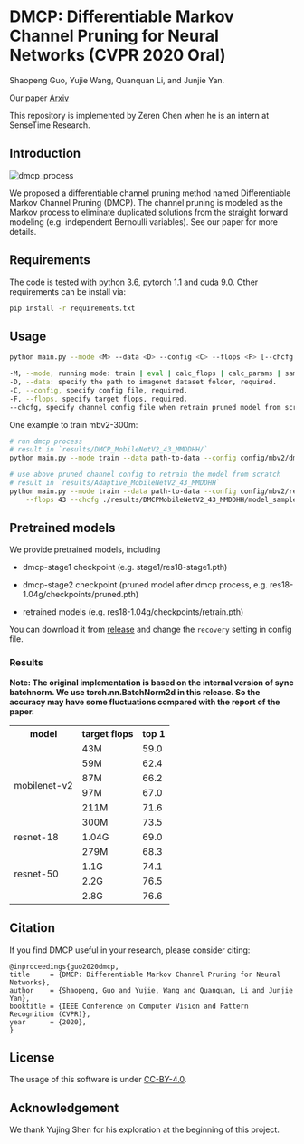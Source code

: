 # DMCP: Differentiable Markov Channel Pruning for Neural Networks (CVPR 2020 Oral)

Shaopeng Guo, Yujie Wang, Quanquan Li, and Junjie Yan.

Our paper [Arxiv](https://arxiv.org/abs/2005.03354)

This repository is implemented by Zeren Chen when he is an intern at SenseTime Research.

## Introduction

![dmcp_process](./assets/dmcp.png)

We proposed a differentiable channel pruning method named Differentiable Markov Channel Pruning (DMCP).
The channel pruning is modeled as the Markov process to eliminate duplicated solutions from the straight forward modeling (e.g. independent Bernoulli variables).
See our paper for more details.

## Requirements

The code is tested with python 3.6, pytorch 1.1 and cuda 9.0. Other requirements can be install via:

```bash
pip install -r requirements.txt
```

## Usage

```bash
python main.py --mode <M> --data <D> --config <C> --flops <F> [--chcfg <H>]

-M, --mode, running mode: train | eval | calc_flops | calc_params | sample, default: eval.
-D, --data: specify the path to imagenet dataset folder, required.
-C, --config, specify config file, required.
-F, --flops, specify target flops, required.
--chcfg, specify channel config file when retrain pruned model from scratch.
```

One example to train mbv2-300m:

```bash
# run dmcp process
# result in `results/DMCP_MobileNetV2_43_MMDDHH/`
python main.py --mode train --data path-to-data --config config/mbv2/dmcp.yaml --flops 43

# use above pruned channel config to retrain the model from scratch
# result in `results/Adaptive_MobileNetV2_43_MMDDHH`
python main.py --mode train --data path-to-data --config config/mbv2/retrain.yaml \
    --flops 43 --chcfg ./results/DMCPMobileNetV2_43_MMDDHH/model_sample/expected_ch
```

## Pretrained models

We provide pretrained models, including

* dmcp-stage1 checkpoint (e.g. stage1/res18-stage1.pth)

* dmcp-stage2 checkpoint (pruned model after dmcp process, e.g. res18-1.04g/checkpoints/pruned.pth)

* retrained models (e.g. res18-1.04g/checkpoints/retrain.pth)

You can download it from [release](https://github.com/Zx55/dmcp/releases/tag/v1.0) and change the `recovery` setting in config file.

### Results

**Note: The original implementation is based on the internal version of sync batchnorm. We use torch.nn.BatchNorm2d in this release.
So the accuracy may have some fluctuations compared with the report of the paper.**

<table>
    <tr>
        <th>model</th>
        <th>target flops</th>
        <th>top 1</th>
    </tr>
    <tr>
        <td rowspan=6>mobilenet-v2</td>
        <td>43M</td>
        <td>59.0</td>
    </tr>
    <tr>
        <td>59M</td>
        <td>62.4</td>
    </tr>
    <tr>
        <td>87M</td>
        <td>66.2</td>
    </tr>
    <tr>
        <td>97M</td>
        <td>67.0</td>
    </tr>
    <tr>
        <td>211M</td>
        <td>71.6</td>
    </tr>
    <tr>
        <td>300M</td>
        <td>73.5</td>
    </tr>
    <tr>
        <td rowspan=1>resnet-18</td>
        <td>1.04G</td>
        <td>69.0</td>
    </tr>
    <tr>
        <td rowspan=4>resnet-50</td>
        <td>279M</td>
        <td>68.3</td>
    </tr>
    <tr>
        <td>1.1G</td>
        <td>74.1</td>
    </tr>
    <tr>
        <td>2.2G</td>
        <td>76.5</td>
    </tr>
    <tr>
        <td>2.8G</td>
        <td>76.6</td>
    </tr>
</table>

## Citation

If you find DMCP useful in your research, please consider citing:

    @inproceedings{guo2020dmcp,
    title     = {DMCP: Differentiable Markov Channel Pruning for Neural Networks},
    author    = {Shaopeng, Guo and Yujie, Wang and Quanquan, Li and Junjie Yan},
    booktitle = {IEEE Conference on Computer Vision and Pattern Recognition (CVPR)},
    year      = {2020},
    }

## License

The usage of this software is under [CC-BY-4.0](LICENSE).

## Acknowledgement

We thank Yujing Shen for his exploration at the beginning of this project.

